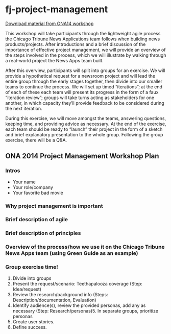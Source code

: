 fj-project-management
=====================

[Download material from ONA14 workshop](https://drive.google.com/folderview?id=0Bz2oZ4T3R7h3cmc4T0g1UkhGZUU&usp=drive_web)

This workshop will take participants through the lightweight agile process the Chicago Tribune  News Applications team follows when building news products/projects. After introductions and a  brief discussion of the importance of effective project management, we will provide an overview  of the steps involved in the process, which we will illustrate by walking through a real-world  project the News Apps team built.  

After this overview, participants will split into groups for an exercise. We will provide a  hypothetical request for a newsroom project and will lead the entire group through the early stages together, then divide into our smaller teams to continue the process. We will set up  timed “iterations”; at the end of each of these each team will present its progress in the form of  a faux “iteration review”; groups will take turns acting as stakeholders for one another, in which  capacity they’ll provide feedback to be considered during the next iteration.  

During this exercise, we will move amongst the teams, answering questions, keeping time,  and providing advice as necessary. At the end of the exercise, each team should be ready to  “launch” their project in the form of a sketch and brief explanatory presentation to the whole  group.   Following the group exercise, there will be a Q&A.

## ONA 2014 Project Management Workshop Plan

### Intros 

* Your name
* Your role/company
* Your favorite bad movie

### Why project management is important

### Brief description of agile

### Brief description of principles

### Overview of the process/how we use it on the Chicago Tribune News Apps team (using Green Guide as an example)

### Group exercise time! 

1. Divide into groups
2. Present the request/scenario: Teethapalooza coverage (Step: Idea/request) 
3. Review the research/background info (Steps: Description/documentation, Evaluation) 
4. Identify audience(s), review the provided personas, add any as necessary (Step: Research/personas)5. In separate groups, prioritize personas
6. Create user stories.
7. Define success.
